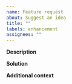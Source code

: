 ```yaml
---
name: Feature request
about: Suggest an idea
title: ""
labels: enhancement
assignees: ""
---
```


<!--

Thank you for taking the time to submit a feature request.

If you like `taskwarrior-tui`, please consider donating to [@GothenburgBitFactory](https://github.com/sponsors/GothenburgBitFactory).

-->

**Description**

<!-- A clear and concise description of what the problem is. Ex. I'm always frustrated when [...] -->

**Solution**

<!-- A clear and concise description of what you want to happen. -->

**Additional context**

<!-- Add any other context or screenshots about the feature request here. -->
